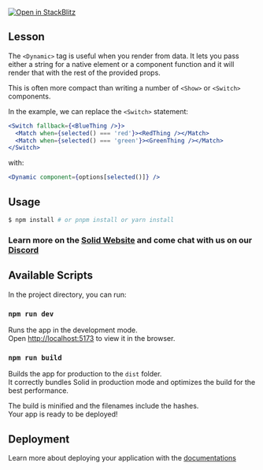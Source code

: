 [![Open in StackBlitz](https://developer.stackblitz.com/img/open_in_stackblitz.svg)](https://stackblitz.com/github/edivados/solid-tutorials/tree/main/tutorials/flow_dynamic?file=src/main.jsx)

## Lesson

The `<Dynamic>` tag is useful when you render from data. It lets you pass either a string for a native element or a component function and it will render that with the rest of the provided props.

This is often more compact than writing a number of `<Show>` or `<Switch>` components.

In the example, we can replace the `<Switch>` statement:

```jsx
<Switch fallback={<BlueThing />}>
  <Match when={selected() === 'red'}><RedThing /></Match>
  <Match when={selected() === 'green'}><GreenThing /></Match>
</Switch>
```

with:

```jsx
<Dynamic component={options[selected()]} />
```


## Usage

```bash
$ npm install # or pnpm install or yarn install
```

### Learn more on the [Solid Website](https://solidjs.com) and come chat with us on our [Discord](https://discord.com/invite/solidjs)

## Available Scripts

In the project directory, you can run:

### `npm run dev`

Runs the app in the development mode.<br>
Open [http://localhost:5173](http://localhost:5173) to view it in the browser.

### `npm run build`

Builds the app for production to the `dist` folder.<br>
It correctly bundles Solid in production mode and optimizes the build for the best performance.

The build is minified and the filenames include the hashes.<br>
Your app is ready to be deployed!

## Deployment

Learn more about deploying your application with the [documentations](https://vitejs.dev/guide/static-deploy.html)
